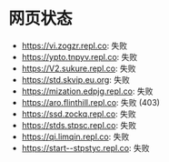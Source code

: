 # 网页状态
- https://vi.zogzr.repl.co: 失败
- https://ypto.tnpyv.repl.co: 失败
- https://V2.sukure.repl.co: 失败
- https://std.skvip.eu.org: 失败
- https://mization.edpjg.repl.co: 失败
- https://aro.flinthill.repl.co: 失败 (403)
- https://ssd.zockq.repl.co: 失败
- https://stds.stpsc.repl.co: 失败
- https://qi.limqin.repl.co: 失败
- https://start--stpstyc.repl.co: 失败

